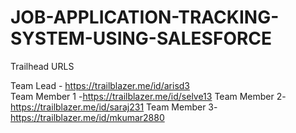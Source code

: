 # JOB-APPLICATION-TRACKING-SYSTEM-USING-SALESFORCE
Trailhead URLS  
 
 Team Lead  -  https://trailblazer.me/id/arisd3       
 Team Member 1 -https://trailblazer.me/id/selve13
 Team Member 2- https://trailblazer.me/id/saraj231
 Team Member 3- https://trailblazer.me/id/mkumar2880
